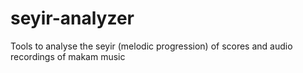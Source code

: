 # seyir-analyzer
Tools to analyse the seyir (melodic progression) of scores and audio recordings of makam music
